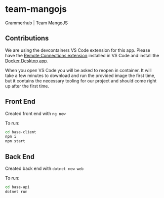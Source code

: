 # team-mangojs

Grammerhub | Team MangoJS

## Contributions

We are using the devcontainers VS Code extension for this app. Please have the [Remote Connections extension](https://marketplace.visualstudio.com/items?itemName=ms-vscode-remote.vscode-remote-extensionpack) installed in VS Code and install the [Docker Desktop app](https://www.docker.com/).

When you open VS Code you will be asked to reopen in container. It will take a few minutes to download and run the provided image the first time, but it contains the necessary tooling for our project and should come right up after the first time.

## Front End

Created front end with `ng new`

To run:

```bash
cd base-client
npm i
npm start
```

## Back End

Created back end with `dotnet new web`

To run:

```bash
cd base-api
dotnet run
```